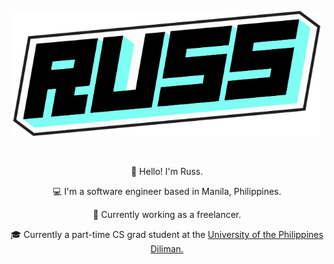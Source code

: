 <div>
<p align="center">
    <a href="https://russdelossantos.com" target="_blank">
        <img src="russ_logo_v2.svg" style="height: 200px;" alt="Russ Delos Santos - Software Engineer" />
    </a>
</p>
</br>
<div align="center">
<p>👋 Hello! I'm Russ.</p>
<p>💻 I'm a software engineer based in Manila, Philippines.</p>
<p>🧟 Currently working as a freelancer.</p>
<p>🎓 Currently a part-time CS grad student at the <a href="https://upd.edu.ph/" target="_blank" rel="noopener">University of the Philippines Diliman.</a></p>
</div>
</div>
